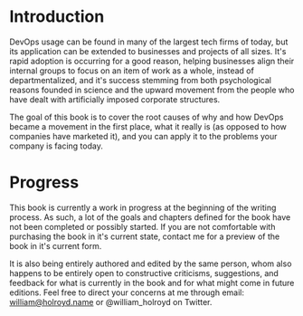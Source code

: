 # Introduction

DevOps usage can be found in many of the largest tech firms of today, but its application can be extended to businesses and projects of all sizes. It's rapid adoption is occurring for a good reason, helping businesses align their internal groups to focus on an item of work as a whole, instead of departmentalized, and it's success stemming from both psychological reasons founded in science and the upward movement from the people who have dealt with artificially imposed corporate structures.

The goal of this book is to cover the root causes of why and how DevOps became a movement in the first place, what it really is (as opposed to how companies have marketed it), and you can apply it to the problems your company is facing today.

# Progress

This book is currently a work in progress at the beginning of the writing process. As such, a lot of the goals and chapters defined for the book have not been completed or possibly started. If you are not comfortable with purchasing the book in it's current state, contact me for a preview of the book in it's current form.

It is also being entirely authored and edited by the same person, whom also happens to be entirely open to constructive criticisms, suggestions, and feedback for what is currently in the book and for what might come in future editions. Feel free to direct your concerns at me through email: william@holroyd.name or @william_holroyd on Twitter.
